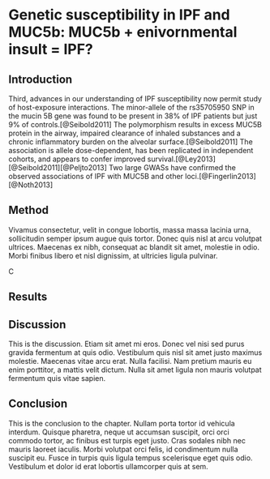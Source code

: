 # Genetic susceptibility in IPF and MUC5b: MUC5b + enivornmental insult = IPF?

<!--
Reviews genetic suceptibility with particular reference to muc5b
-->

## Introduction

Third, advances in our understanding of IPF susceptibility now permit study of host-exposure interactions. The minor-allele of the rs35705950 SNP in the mucin 5B gene was found to be present in 38\% of IPF patients but just 9\% of controls.[@Seibold2011] The polymorphism results in excess MUC5B protein in the airway, impaired clearance of inhaled substances and a chronic inflammatory burden on the alveolar surface.[@Seibold2011]  The association is allele dose-dependent, has been replicated in independent cohorts, and appears to confer improved survival.[@Ley2013][@Seibold2011][@Peljto2013] Two large GWASs have confirmed the observed associations of IPF with MUC5B and other loci.[@Fingerlin2013][@Noth2013]


## Method

Vivamus consectetur, velit in congue lobortis, massa massa lacinia urna, sollicitudin semper ipsum augue quis tortor. Donec quis nisl at arcu volutpat ultrices. Maecenas ex nibh, consequat ac blandit sit amet, molestie in odio. Morbi finibus libero et nisl dignissim, at ultricies ligula pulvinar.


C

## Results




## Discussion

This is the discussion. Etiam sit amet mi eros. Donec vel nisi sed purus gravida fermentum at quis odio. Vestibulum quis nisl sit amet justo maximus molestie. Maecenas vitae arcu erat. Nulla facilisi. Nam pretium mauris eu enim porttitor, a mattis velit dictum. Nulla sit amet ligula non mauris volutpat fermentum quis vitae sapien.

## Conclusion

This is the conclusion to the chapter. Nullam porta tortor id vehicula interdum. Quisque pharetra, neque ut accumsan suscipit, orci orci commodo tortor, ac finibus est turpis eget justo. Cras sodales nibh nec mauris laoreet iaculis. Morbi volutpat orci felis, id condimentum nulla suscipit eu. Fusce in turpis quis ligula tempus scelerisque eget quis odio. Vestibulum et dolor id erat lobortis ullamcorper quis at sem.



